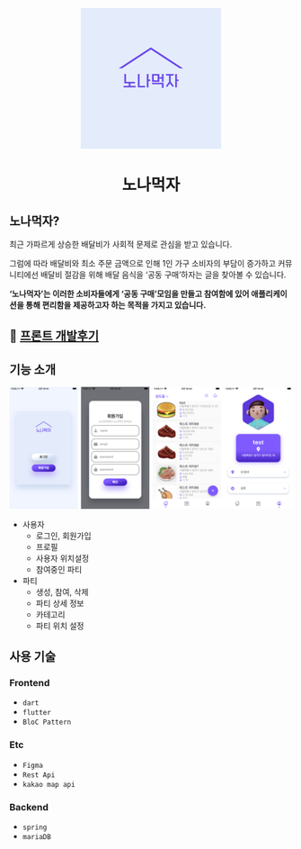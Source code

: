 
<p align="middle">
<img src="./assets/images/logo.png" width="250px" height="250px"/>
</p>

<h1 align="middle"> 노나먹자 </h1>


## 노나먹자?

최근 가파르게 상승한 배달비가 사회적 문제로 관심을 받고 있습니다.

그럼에 따라 배달비와 최소 주문 금액으로 인해 1인 가구 소비자의 부담이 증가하고 커뮤니티에선 배달비 절감을 위해 배달 음식을 ‘공동 구매’하자는 글을 찾아볼 수 있습니다.

**‘노나먹자’는 이러한 소비자들에게 ‘공동 구매’모임을 만들고 참여함에 있어 애플리케이션을 통해 편리함을 제공하고자 하는 목적을 가지고 있습니다.**

## :blue_book: [프론트 개발후기](https://noisy-sulfur-8e8.notion.site/508dfc8f46a4462cb2c86afec797d4c5)


## 기능 소개
<center>

![](./assets/images/Simulator%20Screen%20Shot%20-%20iPhone%20SE%20(3rd%20generation)%20-%202022-06-23%20at%2010.41.13-side.png)

</center>

- 사용자
  - 로그인, 회원가입
  - 프로필
  - 사용자 위치설정
  - 참여중인 파티
- 파티
  - 생성, 참여, 삭제
  - 파티 상세 정보
  - 카테고리
  - 파티 위치 설정
## 사용 기술
### Frontend
- `dart`
- `flutter`
- `BloC Pattern`
### Etc
- `Figma`
- `Rest Api`
- `kakao map api`
### Backend
- `spring`
- `mariaDB`

